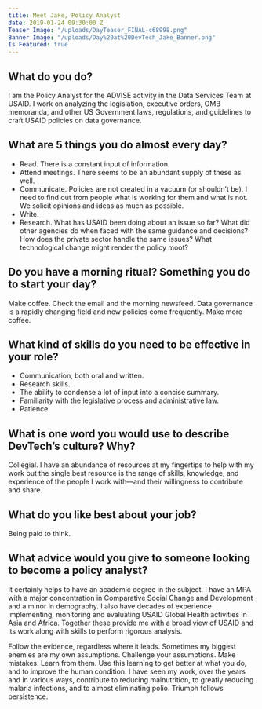 ```yaml
---
title: Meet Jake, Policy Analyst
date: 2019-01-24 09:30:00 Z
Teaser Image: "/uploads/DayTeaser_FINAL-c68998.png"
Banner Image: "/uploads/Day%20at%20DevTech_Jake_Banner.png"
Is Featured: true
---
```


## What do you do?
I am the Policy Analyst for the ADVISE activity in the Data Services Team at USAID. I work on analyzing the legislation, executive orders, OMB memoranda, and other US Government laws, regulations, and guidelines to craft USAID policies on data governance.

## What are 5 things you do almost every day?
* Read. There is a constant input of information.
* Attend meetings. There seems to be an abundant supply of these as well.
* Communicate. Policies are not created in a vacuum (or shouldn’t be). I need to find out from people what is working for them and what is not. We solicit opinions and ideas as much as possible. 
* Write.
* Research. What has USAID been doing about an issue so far? What did other agencies do when faced with the same guidance and decisions? How does the private sector handle the same issues? What technological change might render the policy moot?

## Do you have a morning ritual? Something you do to start your day?
Make coffee. Check the email and the morning newsfeed. Data governance is a rapidly changing field and new policies come frequently. Make more coffee.

## What kind of skills do you need to be effective in your role?
* Communication, both oral and written. 
* Research skills. 
* The ability to condense a lot of input into a concise summary. 
* Familiarity with the legislative process and administrative law. 
* Patience.

## What is one word you would use to describe DevTech’s culture? Why?
Collegial. I have an abundance of resources at my fingertips to help with my work but the single best resource is the range of skills, knowledge, and experience of the people I work with—and their willingness to contribute and share.

## What do you like best about your job?
Being paid to think. 

## What advice would you give to someone looking to become a policy analyst?
It certainly helps to have an academic degree in the subject. I have an MPA with a major concentration in Comparative Social Change and Development and a minor in demography. I also have decades of experience implementing, monitoring and evaluating USAID Global Health activities in Asia and Africa. Together these provide me with a broad view of USAID and its work along with skills to perform rigorous analysis. 

Follow the evidence, regardless where it leads. Sometimes my biggest enemies are my own assumptions. Challenge your assumptions. Make mistakes. Learn from them. Use this learning to get better at what you do, and to improve the human condition. I have seen my work, over the years and in various ways, contribute to reducing malnutrition, to greatly reducing malaria infections, and to almost eliminating polio. Triumph follows persistence. 
